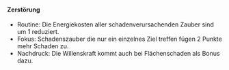 #### Zerstörung

* Routine: Die Energiekosten aller schadenverursachenden Zauber sind um 1 reduziert.
* Fokus: Schadenszauber die nur ein einzelnes Ziel treffen fügen 2 Punkte mehr Schaden zu.
* Nachdruck: Die Willenskraft kommt auch bei Flächenschaden als Bonus dazu.
